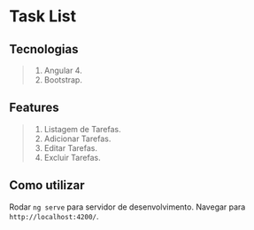 # Task List

## Tecnologias

>1. Angular 4.
>2. Bootstrap.

## Features

>1. Listagem de Tarefas.
>2. Adicionar Tarefas.
>3. Editar Tarefas.
>4. Excluir Tarefas.

## Como utilizar

Rodar `ng serve` para servidor de desenvolvimento. Navegar para `http://localhost:4200/`.
